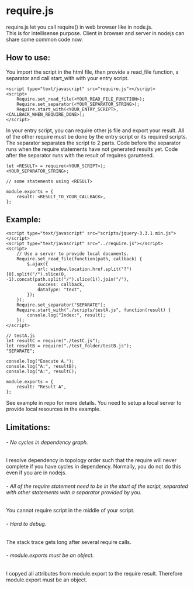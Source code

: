 # require.js

require.js let you call require() in web browser like in node.js.
<br />This is for intellisense purpose. Client in browser and server in nodejs can share some common code now.
## How to use:
You import the script in the html file, then provide a read_file function, a separator and call start_with with your entry script.
```
<script type="text/javascript" src="require.js"></script>
<script>
    Require.set_read_file(<YOUR_READ_FILE_FUNCTION>);
    Require.set_separator(<YOUR_SEPARATOR_STRING>);
    Require.start_with(<YOUR_ENTRY_SCRIPT>, <CALLBACK_WHEN_REQUIRE_DONE>);
</script>
```
In your entry script, you can require other js file and export your result. All of the other require must be done by the entry script or its required scripts.
<br />The separator separates the script to 2 parts. Code before the separator runs when the require statements have not generated results yet. Code after the separator runs with the result of requires garunteed.
```
let <RESULT> = require(<YOUR_SCRIPT>);
<YOUR_SEPARATOR_STRING>;

// some statements using <RESULT>

module.exports = {
    result: <RESULT_TO_YOUR_CALLBACK>,
};
```
## Example:
```
<script type="text/javascript" src="scripts/jquery-3.3.1.min.js"></script>
<script type="text/javascript" src="../require.js"></script>
<script>
    // Use a server to provide local documents.
    Require.set_read_file(function(path, callback) {
        $.ajax({
            url: window.location.href.split("?")[0].split("/").slice(0, -1).concat(path.split("/").slice(1)).join("/"),
            success: callback,
            dataType: "text",
        });
    });
    Require.set_separator("SEPARATE");
    Require.start_with("./scripts/testA.js", function(result) {
        console.log("Index:", result);
    });
</script>
```
```
// testA.js
let resultC = require("./testC.js");
let resultB = require("./test_folder/testB.js");
"SEPARATE";

console.log("Execute A.");
console.log("A:", resultB);
console.log("A:", resultC);

module.exports = {
    result: "Result A",
};
```
See example in repo for more details. You need to setup a local server to provide local resources in the example.

## Limitations:
###### - No cycles in dependency graph.
I resolve dependency in topology order such that the require will never complete if you have cycles in dependency. Normally, you do not do this even if you are in nodejs.
###### - All of the require statement need to be in the start of the script, separated with other statements with a separator provided by you.
You cannot require script in the middle of your script.
###### - Hard to debug.
The stack trace gets long after several require calls.
###### - module.exports must be an object.
I copyed all attributes from module.export to the require result. Therefore module.export must be an object.
